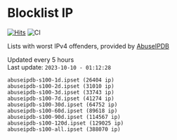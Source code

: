 # Blocklist IP

[![Hits](https://hits.seeyoufarm.com/api/count/incr/badge.svg?url=https%3A%2F%2Fgithub.com%2Fborestad%2Fblocklist-ip%2F&count_bg=%2379C83D&title_bg=%23555555&icon=&icon_color=%23E7E7E7&title=hits&edge_flat=false)](https://hits.seeyoufarm.com)  ![CI](https://img.shields.io/github/workflow/status/borestad/blocklist-ip/CI?style=flat-square)

Lists with worst IPv4 offenders, provided by [AbuseIPDB](https://www.abuseipdb.com/)

<!-- FOOTER-PLACEHOLDER -->
Updated every 5 hours<br>
Last update: `2023-10-10 - 01:12:28`
```
abuseipdb-s100-1d.ipset (26404 ip)
abuseipdb-s100-2d.ipset (31010 ip)
abuseipdb-s100-3d.ipset (33743 ip)
abuseipdb-s100-7d.ipset (41274 ip)
abuseipdb-s100-30d.ipset (64752 ip)
abuseipdb-s100-60d.ipset (89618 ip)
abuseipdb-s100-90d.ipset (114567 ip)
abuseipdb-s100-120d.ipset (129025 ip)
abuseipdb-s100-all.ipset (388070 ip)
```
